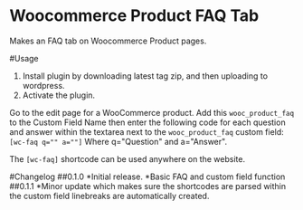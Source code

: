 Woocommerce Product FAQ Tab
===========================

Makes an FAQ tab on Woocommerce Product pages.

#Usage
1. Install plugin by downloading latest tag zip, and then uploading to wordpress.
2. Activate the plugin.

Go to the edit page for a WooCommerce product. Add this ```wooc_product_faq``` to the Custom Field Name then enter the following code for each question and answer within the textarea next to the ```wooc_product_faq``` custom field:
```[wc-faq q="" a=""]```
Where q="Question" and a="Answer".

The ```[wc-faq]``` shortcode can be used anywhere on the website.

#Changelog
##0.1.0
*Initial release.
*Basic FAQ and custom field function
##0.1.1
*Minor update which makes sure the shortcodes are parsed within the custom field linebreaks are automatically created.